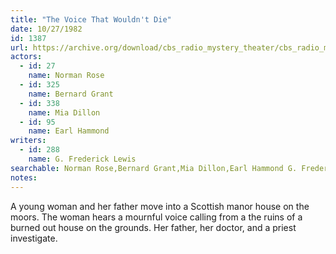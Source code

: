 ```yaml
---
title: "The Voice That Wouldn't Die"
date: 10/27/1982
id: 1387
url: https://archive.org/download/cbs_radio_mystery_theater/cbs_radio_mystery_theater-1351-1399.zip/cbs_radio_mystery_theater-1351-1399%2Fcbsrmt_1387_the_voice_that_wouldnt_die.mp3
actors:  
  - id: 27
    name: Norman Rose  
  - id: 325
    name: Bernard Grant  
  - id: 338
    name: Mia Dillon  
  - id: 95
    name: Earl Hammond
writers:  
  - id: 288
    name: G. Frederick Lewis
searchable: Norman Rose,Bernard Grant,Mia Dillon,Earl Hammond G. Frederick Lewis
notes:  
---
```

A young woman and her father move into a Scottish manor house on the moors. The woman hears a mournful voice calling from a the ruins of a burned out house on the grounds. Her father, her doctor, and a priest investigate.
